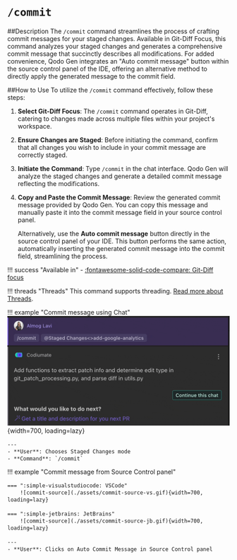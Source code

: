# `/commit`

##Description
The `/commit` command streamlines the process of crafting commit messages for your staged changes. Available in Git-Diff Focus, this command analyzes your staged changes and generates a comprehensive commit message that succinctly describes all modifications. For added convenience, Qodo Gen integrates an "Auto commit message" button within the source control panel of the IDE, offering an alternative method to directly apply the generated message to the commit field.

##How to Use
To utilize the `/commit` command effectively, follow these steps:

1. **Select Git-Diff Focus**: The `/commit` command operates in Git-Diff, catering to changes made across multiple files within your project's workspace.

2. **Ensure Changes are Staged**: Before initiating the command, confirm that all changes you wish to include in your commit message are correctly staged.

3. **Initiate the Command**: Type `/commit` in the chat interface. Qodo Gen will analyze the staged changes and generate a detailed commit message reflecting the modifications.

4. **Copy and Paste the Commit Message**: Review the generated commit message provided by Qodo Gen. You can copy this message and manually paste it into the commit message field in your source control panel.

    Alternatively, use the **Auto commit message** button directly in the source control panel of your IDE. This button performs the same action, automatically inserting the generated commit message into the commit field, streamlining the process.

!!! success "Available in"
    - [:fontawesome-solid-code-compare: Git-Diff focus](../focus/git-diff.md)

!!! threads "Threads"
    This command supports threading. [Read more about Threads](../threads.md).

!!! example "Commit message using Chat"
    ![commit-chat](./assets/commit-chat.gif){width=700, loading=lazy}

    ---
    - **User**: Chooses Staged Changes mode
    - **Command**: `/commit`

!!! example "Commit message from Source Control panel"

    === ":simple-visualstudiocode: VSCode"
        ![commit-source](./assets/commit-source-vs.gif){width=700, loading=lazy}
        
    === ":simple-jetbrains: JetBrains"
        ![commit-source](./assets/commit-source-jb.gif){width=700, loading=lazy}
    
    ---
    - **User**: Clicks on Auto Commit Message in Source Control panel

        